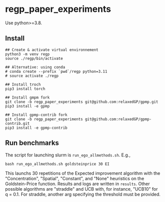 # regp_paper_experiments

Use python>=3.8.

## Install

```
## Create & activate virtual environnement
python3 -m venv regp
source ./regp/bin/activate

## Alternative: using conda
# conda create --prefix `pwd`/regp python=3.11
# source activate ./regp

## Install troch
pip3 install torch

## Install gmpm fork
git clone -b regp_paper_experiments git@github.com:relaxedGP/gpmp.git
pip3 install -e gpmp

## Install gpmp-contrib fork
git clone -b regp_paper_experiments git@github.com:relaxedGP/gpmp-contrib.git
pip3 install -e gpmp-contrib
```

## Run benchmarks

The script for launching slurm is `run_ego_allmethods.sh`. E.g.,
```
bash run_ego_allmethods.sh goldsteinprice 30 EI
```
This launchs 30 repetitions of the Expected improvement algorithm with the "Concentration", "Spatial", "Constant", and "None" heuristics on the Goldstein-Price function. Results and logs are written in `results`. Other possible algorithms are "straddle" and UCB with, for instance, "UCB10" for q = 0.1. For straddle, another arg specifying the threshold must be provided.
